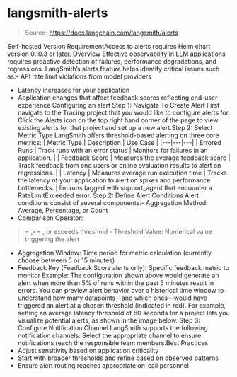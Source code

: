 # langsmith-alerts

> Source: https://docs.langchain.com/langsmith/alerts

Self-hosted Version RequirementAccess to alerts requires Helm chart version 0.10.3 or later.
Overview
Effective observability in LLM applications requires proactive detection of failures, performance degradations, and regressions. LangSmith’s alerts feature helps identify critical issues such as:- API rate limit violations from model providers
- Latency increases for your application
- Application changes that affect feedback scores reflecting end-user experience
Configuring an alert
Step 1: Navigate To Create Alert
First navigate to the Tracing project that you would like to configure alerts for. Click the Alerts icon on the top right hand corner of the page to view existing alerts for that project and set up a new alert.Step 2: Select Metric Type
LangSmith offers threshold-based alerting on three core metrics:
| Metric Type | Description | Use Case |
|---|---|---|
| Errored Runs | Track runs with an error status | Monitors for failures in an application. |
| Feedback Score | Measures the average feedback score | Track feedback from end users or online evaluation results to alert on regressions. |
| Latency | Measures average run execution time | Tracks the latency of your application to alert on spikes and performance bottlenecks. |
llm
runs tagged with support_agent
that encounter a RateLimitExceeded
error.
Step 2: Define Alert Conditions
Alert conditions consist of several components:- Aggregation Method: Average, Percentage, or Count
- Comparison Operator:
>=
,<=
, or exceeds threshold - Threshold Value: Numerical value triggering the alert
- Aggregation Window: Time period for metric calculation (currently choose between 5 or 15 minutes)
- Feedback Key (Feedback Score alerts only): Specific feedback metric to monitor
Example: The configuration shown above would generate an alert when more than 5% of runs within the past 5 minutes result in errors.
You can preview alert behavior over a historical time window to understand how many datapoints—and which ones—would have triggered an alert at a chosen threshold (indicated in red). For example, setting an average latency threshold of 60 seconds for a project lets you visualize potential alerts, as shown in the image below.
Step 3: Configure Notification Channel
LangSmith supports the following notification channels: Select the appropriate channel to ensure notifications reach the responsible team members.Best Practices
- Adjust sensitivity based on application criticality
- Start with broader thresholds and refine based on observed patterns
- Ensure alert routing reaches appropriate on-call personnel